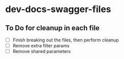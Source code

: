 # dev-docs-swagger-files

## To Do for cleanup in each file

- [ ] Finish breaking out the files, then perform cleanup
- [ ] Remove extra filter params
- [ ] Remove shared parameters

